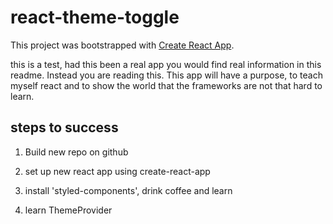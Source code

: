 # react-theme-toggle

This project was bootstrapped with [Create React App](https://github.com/facebook/create-react-app).

this is a test, had this been a real app you would find real information in this readme. Instead you are reading this. This app will have a purpose, to teach myself react and to show the world that the frameworks are not that hard to learn.

## steps to success

1. Build new repo on github

1. set up new react app using create-react-app

1. install 'styled-components', drink coffee and learn

1. learn ThemeProvider
